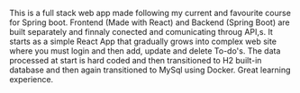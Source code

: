 This is a full stack web app made following my current and favourite course for Spring boot.
Frontend (Made with React) and Backend (Spring Boot) are built separately and finnaly conected and comunicating throug API,s.
It starts as a simple React App that gradually grows into complex  web site where you must login and then add, update and delete To-do's.
The data processed at start is hard coded and then transitioned to H2 built-in database and then again transitioned to MySql using Docker.
Great learning experience. 
